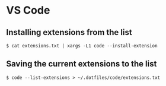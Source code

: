 # VS Code

## Installing extensions from the list

```shell
$ cat extensions.txt | xargs -L1 code --install-extension
```

## Saving the current extensions to the list

```shell
$ code --list-extensions > ~/.dotfiles/code/extensions.txt
```
